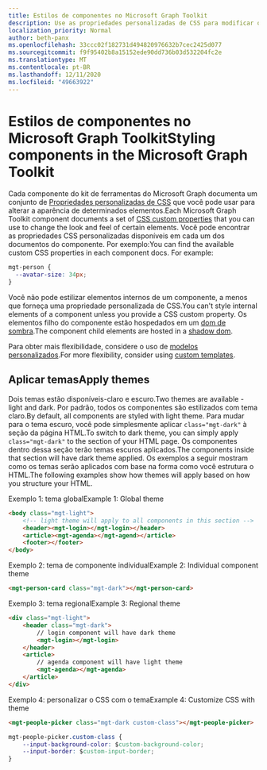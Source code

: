 ```yaml
---
title: Estilos de componentes no Microsoft Graph Toolkit
description: Use as propriedades personalizadas de CSS para modificar os estilos de componente do Microsoft Graph Toolkit.
localization_priority: Normal
author: beth-panx
ms.openlocfilehash: 33ccc02f182731d494820976632b7cec2425d077
ms.sourcegitcommit: f9f95402b8a15152ede90dd736b03d532204fc2e
ms.translationtype: MT
ms.contentlocale: pt-BR
ms.lasthandoff: 12/11/2020
ms.locfileid: "49663922"
---
```

# <a name="styling-components-in-the-microsoft-graph-toolkit"></a><span data-ttu-id="9a548-103">Estilos de componentes no Microsoft Graph Toolkit</span><span class="sxs-lookup"><span data-stu-id="9a548-103">Styling components in the Microsoft Graph Toolkit</span></span>

<span data-ttu-id="9a548-104">Cada componente do kit de ferramentas do Microsoft Graph documenta um conjunto de [Propriedades personalizadas de CSS](https://developer.mozilla.org/en-US/docs/Web/CSS/Using_CSS_custom_properties) que você pode usar para alterar a aparência de determinados elementos.</span><span class="sxs-lookup"><span data-stu-id="9a548-104">Each Microsoft Graph Toolkit component documents a set of [CSS custom properties](https://developer.mozilla.org/en-US/docs/Web/CSS/Using_CSS_custom_properties) that you can use to change the look and feel of certain elements.</span></span> <span data-ttu-id="9a548-105">Você pode encontrar as propriedades CSS personalizadas disponíveis em cada um dos documentos do componente. Por exemplo:</span><span class="sxs-lookup"><span data-stu-id="9a548-105">You can find the available custom CSS properties in each component docs. For example:</span></span>

```css
mgt-person {
  --avatar-size: 34px;
}
```

<span data-ttu-id="9a548-106">Você não pode estilizar elementos internos de um componente, a menos que forneça uma propriedade personalizada de CSS.</span><span class="sxs-lookup"><span data-stu-id="9a548-106">You can't style internal elements of a component unless you provide a CSS custom property.</span></span> <span data-ttu-id="9a548-107">Os elementos filho do componente estão hospedados em um [dom de sombra](https://developer.mozilla.org/en-US/docs/Web/Web_Components/Using_shadow_DOM).</span><span class="sxs-lookup"><span data-stu-id="9a548-107">The component child elements are hosted in a [shadow dom](https://developer.mozilla.org/en-US/docs/Web/Web_Components/Using_shadow_DOM).</span></span>

<span data-ttu-id="9a548-108">Para obter mais flexibilidade, considere o uso de [modelos personalizados](./templates.md).</span><span class="sxs-lookup"><span data-stu-id="9a548-108">For more flexibility, consider using [custom templates](./templates.md).</span></span>

## <a name="apply-themes"></a><span data-ttu-id="9a548-109">Aplicar temas</span><span class="sxs-lookup"><span data-stu-id="9a548-109">Apply themes</span></span>

<span data-ttu-id="9a548-110">Dois temas estão disponíveis-claro e escuro.</span><span class="sxs-lookup"><span data-stu-id="9a548-110">Two themes are available - light and dark.</span></span> <span data-ttu-id="9a548-111">Por padrão, todos os componentes são estilizados com tema claro.</span><span class="sxs-lookup"><span data-stu-id="9a548-111">By default, all components are styled with light theme.</span></span> <span data-ttu-id="9a548-112">Para mudar para o tema escuro, você pode simplesmente aplicar `class="mgt-dark"` à seção da página HTML.</span><span class="sxs-lookup"><span data-stu-id="9a548-112">To switch to dark theme, you can simply apply `class="mgt-dark"` to the  section of your HTML page.</span></span> <span data-ttu-id="9a548-113">Os componentes dentro dessa seção terão temas escuros aplicados.</span><span class="sxs-lookup"><span data-stu-id="9a548-113">The components inside that section will have dark theme applied.</span></span> <span data-ttu-id="9a548-114">Os exemplos a seguir mostram como os temas serão aplicados com base na forma como você estrutura o HTML.</span><span class="sxs-lookup"><span data-stu-id="9a548-114">The following examples show how themes will apply based on how you structure your HTML.</span></span>

<span data-ttu-id="9a548-115">Exemplo 1: tema global</span><span class="sxs-lookup"><span data-stu-id="9a548-115">Example 1: Global theme</span></span>

```html
<body class="mgt-light">
    <!-- light theme will apply to all components in this section -->
    <header><mgt-login></mgt-login></header>
    <article><mgt-agenda></mgt-agend></article>
    <footer></footer>
</body>
```

<span data-ttu-id="9a548-116">Exemplo 2: tema de componente individual</span><span class="sxs-lookup"><span data-stu-id="9a548-116">Example 2: Individual component theme</span></span>

```html
<mgt-person-card class="mgt-dark"></mgt-person-card>
```

<span data-ttu-id="9a548-117">Exemplo 3: tema regional</span><span class="sxs-lookup"><span data-stu-id="9a548-117">Example 3: Regional theme</span></span>

```html
<div class="mgt-light">
    <header class="mgt-dark">
        // login component will have dark theme
        <mgt-login></mgt-login>
    </header>
    <article>
        // agenda component will have light theme
        <mgt-agenda></mgt-agenda>
    </article>
</div>
```

<span data-ttu-id="9a548-118">Exemplo 4: personalizar o CSS com o tema</span><span class="sxs-lookup"><span data-stu-id="9a548-118">Example 4: Customize CSS with theme</span></span>

```html
<mgt-people-picker class="mgt-dark custom-class"></mgt-people-picker>
```
```css
mgt-people-picker.custom-class {
    --input-background-color: $custom-background-color;
    --input-border: $custom-input-border;
}
```
